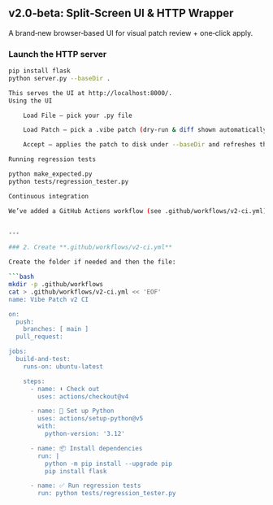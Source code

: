 ## v2.0‑beta: Split‑Screen UI & HTTP Wrapper

A brand‑new browser‑based UI for visual patch review + one‑click apply.

### Launch the HTTP server

```bash
pip install flask
python server.py --baseDir .

This serves the UI at http://localhost:8000/.
Using the UI

    Load File – pick your .py file

    Load Patch – pick a .vibe patch (dry‑run & diff shown automatically)

    Accept – applies the patch to disk under --baseDir and refreshes the UI

Running regression tests

python make_expected.py
python tests/regression_tester.py

Continuous integration

We’ve added a GitHub Actions workflow (see .github/workflows/v2-ci.yml) that installs dependencies, runs make_expected.py, and verifies every patch case on each push or PR.


---

### 2. Create **.github/workflows/v2-ci.yml**

Create the folder if needed and then the file:

```bash
mkdir -p .github/workflows
cat > .github/workflows/v2-ci.yml << 'EOF'
name: Vibe Patch v2 CI

on:
  push:
    branches: [ main ]
  pull_request:

jobs:
  build-and-test:
    runs-on: ubuntu-latest

    steps:
      - name: ⬇️ Check out
        uses: actions/checkout@v4

      - name: 🐍 Set up Python
        uses: actions/setup-python@v5
        with:
          python-version: '3.12'

      - name: 📦 Install dependencies
        run: |
          python -m pip install --upgrade pip
          pip install flask

      - name: ✅ Run regression tests
        run: python tests/regression_tester.py